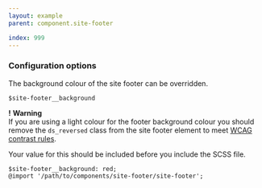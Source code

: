 ```yaml
---
layout: example
parent: component.site-footer

index: 999
---
```


### Configuration options

The background colour of the site footer can be overridden.

`$site-footer__background`

<div class="ds_warning-text">
    <strong class="ds_warning-text__icon" aria-hidden="true">!</strong>
    <strong class="visually-hidden">Warning</strong>
    <div class="ds_warning-text__text">If you are using a light colour for the footer background colour you should remove the <code class="highlighter-rouge">ds_reversed</code> class from the site footer element to meet <a href="https://www.w3.org/TR/WCAG21/#contrast-minimum">WCAG contrast rules</a>.</div>
</div>

Your value for this should be included before you include the SCSS file.

    $site-footer__background: red;
    @import '/path/to/components/site-footer/site-footer';
